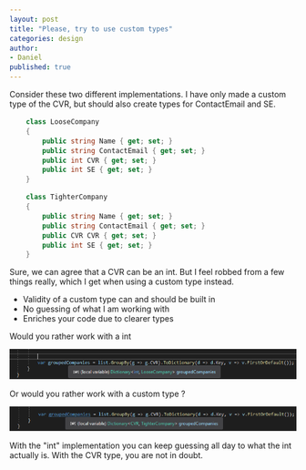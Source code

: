 ```yaml
---
layout: post
title: "Please, try to use custom types"
categories: design
author:
- Daniel
published: true
---
```


Consider these two different implementations. I have only made a custom type of the CVR, but should also create types for ContactEmail and SE.

```csharp
    class LooseCompany
    {
        public string Name { get; set; }
        public string ContactEmail { get; set; }
        public int CVR { get; set; }
        public int SE { get; set; }
    }
```

```csharp
    class TighterCompany
    {
        public string Name { get; set; }
        public string ContactEmail { get; set; }
        public CVR CVR { get; set; }
        public int SE { get; set; }
    }
```

Sure, we can agree that a CVR can be an int. But I feel robbed from a few things really, which I get when using a custom type instead.

- Validity of a custom type can and should be built in
- No guessing of what I am working with
- Enriches your code due to clearer types

Would you rather work with a int

![image](/assets/images/int.png)

Or would you rather work with a custom type ?

![image](/assets/images/cvr.png)

With the "int" implementation you can keep guessing all day to what the int actually is. With the CVR type, you are not in doubt.
